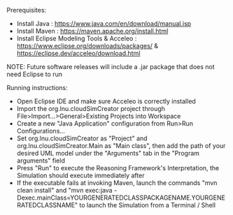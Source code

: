 Prerequisites:
- Install Java : https://www.java.com/en/download/manual.jsp
- Install Maven : https://maven.apache.org/install.html
- Install Eclipse Modeling Tools & Acceleo : https://www.eclipse.org/downloads/packages/ & https://eclipse.dev/acceleo/download.html

NOTE: Future software releases will include a .jar package that does not need Eclipse to run

Running instructions:
- Open Eclipse IDE and make sure Acceleo is correctly installed
- Import the org.lnu.cloudSimCreator project through File>Import...>General>Existing Projects into Workspace
- Create a new "Java Application" configuration from Run>Run Configurations...
- Set org.lnu.cloudSimCreator as "Project" and org.lnu.cloudSimCreator.Main as "Main class", then add the path of your desired UML model under the "Arguments" tab in the "Program arguments" field
- Press "Run" to execute the Reasoning Framework's Interpretation, the Simulation should execute immediately after
- If the executable fails at invoking Maven, launch the commands "mvn clean install" and "mvn exec:java -Dexec.mainClass=YOURGENERATEDCLASSPACKAGENAME.YOURGENERATEDCLASSNAME" to launch the Simulation from a Terminal / Shell
